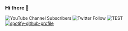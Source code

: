 ### Hi there 👋
![YouTube Channel Subscribers](https://img.shields.io/youtube/channel/subscribers/UCZePlQi4J7SsLN1PqFyvuaw?label=Shifttrr)  ![Twitter Follow](https://img.shields.io/twitter/follow/Shifttrr?label=Shifttrr)  ![TEST](https://img.shields.io/badge/-TEST-blue)  [![spotify-github-profile](https://spotify-github-profile.vercel.app/api/view?uid=kurikun.&cover_image=true&theme=natemoo-re)](https://spotify-github-profile.vercel.app/api/view?uid=kurikun.&redirect=true)
<!--
**shifttrr/shifttrr** is a ✨ _special_ ✨ repository because its `README.md` (this file) appears on your GitHub profile.

Here are some ideas to get you started:

- 🔭 I’m currently working on ...
- 🌱 I’m currently learning ...
- 👯 I’m looking to collaborate on ...
- 🤔 I’m looking for help with ...
- 💬 Ask me about ...
- 📫 How to reach me: ...
- 😄 Pronouns: ...
- ⚡ Fun fact: ...
-->

